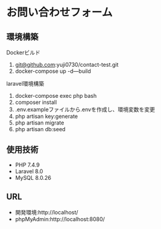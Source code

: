# お問い合わせフォーム

## 環境構築

Dockerビルド 
 1. git@github.com:yuji0730/contact-test.git
 2. docker-compose up -d—build
 
laravel環境構築 
1. docker-compose exec php bash  
2. composer install 
3. .env.exampleファイルから.envを作成し、環境変数を変更 
4. php artisan key:generate
5. php artisan migrate 
6. php artisan db:seed


## 使用技術
* PHP 7.4.9
* Laravel 8.0
* MySQL 8.0.26
 
## URL 
* 開発環境:http://localhost/ 
* phpMyAdmin:http://localhost:8080/
 
